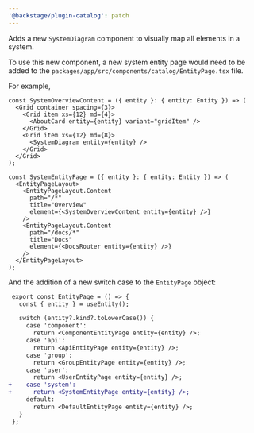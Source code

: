 ```yaml
---
'@backstage/plugin-catalog': patch
---
```


Adds a new `SystemDiagram` component to visually map all elements in a system.

To use this new component, a new system entity page would need to be added to the `packages/app/src/components/catalog/EntityPage.tsx` file.

For example,

```tsx
const SystemOverviewContent = ({ entity }: { entity: Entity }) => (
  <Grid container spacing={3}>
    <Grid item xs={12} md={4}>
      <AboutCard entity={entity} variant="gridItem" />
    </Grid>
    <Grid item xs={12} md={8}>
      <SystemDiagram entity={entity} />
    </Grid>
  </Grid>
);

const SystemEntityPage = ({ entity }: { entity: Entity }) => (
  <EntityPageLayout>
    <EntityPageLayout.Content
      path="/*"
      title="Overview"
      element={<SystemOverviewContent entity={entity} />}
    />
    <EntityPageLayout.Content
      path="/docs/*"
      title="Docs"
      element={<DocsRouter entity={entity} />}
    />
  </EntityPageLayout>
);
```

And the addition of a new switch case to the `EntityPage` object:

```diff
 export const EntityPage = () => {
   const { entity } = useEntity();

   switch (entity?.kind?.toLowerCase()) {
     case 'component':
       return <ComponentEntityPage entity={entity} />;
     case 'api':
       return <ApiEntityPage entity={entity} />;
     case 'group':
       return <GroupEntityPage entity={entity} />;
     case 'user':
       return <UserEntityPage entity={entity} />;
+    case 'system':
+      return <SystemEntityPage entity={entity} />;
     default:
       return <DefaultEntityPage entity={entity} />;
   }
 };
```
